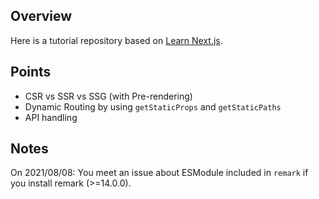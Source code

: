 ## Overview

Here is a tutorial repository based on [Learn Next.js](https://nextjs.org/learn).

## Points

- CSR vs SSR vs SSG (with Pre-rendering)
- Dynamic Routing by using `getStaticProps` and `getStaticPaths`
- API handling

## Notes

On 2021/08/08: You meet an issue about ESModule included in `remark` if you install remark (>=14.0.0).
